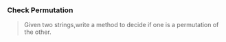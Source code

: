### Check Permutation

> Given two strings,write a method to decide if one is a permutation of the
> other.
